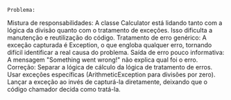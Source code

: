     Problema:
Mistura de responsabilidades: A classe Calculator está lidando tanto com a lógica da divisão quanto com o tratamento de exceções. Isso dificulta a manutenção e reutilização do código.
Tratamento de erro genérico: A exceção capturada é Exception, o que engloba qualquer erro, tornando difícil identificar a real causa do problema.
Saída de erro pouco informativa: A mensagem "Something went wrong!" não explica qual foi o erro.
    Correção:
Separar a lógica de cálculo da lógica de tratamento de erros.
Usar exceções específicas (ArithmeticException para divisões por zero).
Lançar a exceção ao invés de capturá-la diretamente, deixando que o código chamador decida como tratá-la.